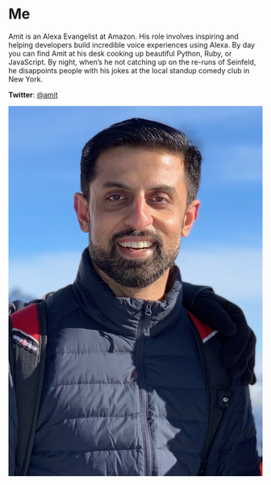 # Me

Amit is an Alexa Evangelist at Amazon. His role involves inspiring and helping developers build incredible voice experiences using Alexa. By day you can find Amit at his desk cooking up beautiful Python, Ruby, or JavaScript. By night, when’s he not catching up on the re-runs of Seinfeld, he disappoints people with his jokes at the local standup comedy club in New York.

**Twitter**: [@amit](https://twitter.com/amit)

![](https://github.com/ajot/me/blob/master/assets/amit-2019.jpg)